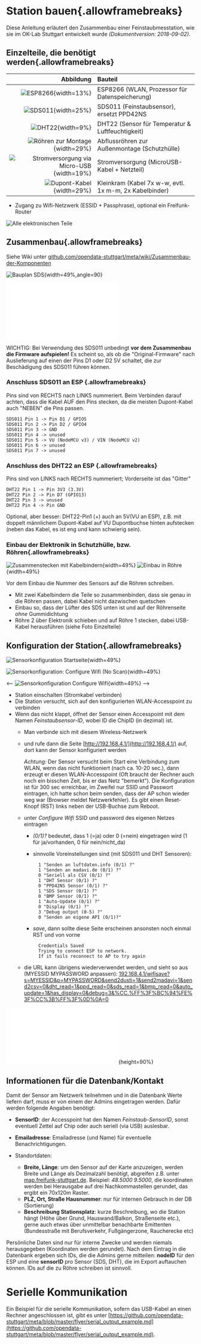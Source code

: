 # Station bauen{.allowframebreaks}

Diese Anleitung erläutert den Zusammenbau einer Feinstaubmesstation, wie sie im OK-Lab Stuttgart entwickelt wurde *(Dokumentversion: 2018-09-02)*.

## Einzelteile, die benötigt werden{.allowframebreaks}

|Abbildung|Bauteil|
|-----------------------------------------------:|:-----------------------------------------|
|![ESP8266](images/sensor/esp8266.jpg){width=13%} <!--  * PPD42NS (Feinstaubsensor) [](images/sensor/ppd.jpg)  -->|ESP8266 (WLAN, Prozessor für Datenspeicherung)|
|![SDS011](images/sensor/sds011.jpg){width=25%}|SDS011 (Feinstaubsensor), ersetzt PPD42NS|
|<!-- ![DHT22](images/sensor/dht22.jpg){width=19%} -->![DHT22](images/sensor/DHT22.jpg){width=9%}|DHT22 (Sensor für Temperatur & Luftfeuchtigkeit)|
|<!-- ![Röhren zur Montage](images/sensor/roehren.jpg){width=49%} -->![Röhren zur Montage](images/sensor/twotubes.jpg){width=29%}|Abflussröhren zur Außenmontage (Schutzhülle)|
|<!-- ![Stromversorgung via Micro-USB](images/sensor/usbcharger.jpg){width=49%} -->![Stromversorgung via Micro-USB](images/sensor/usb_plug_cable.jpg){width=19%}|Stromversorgung (MicroUSB-Kabel + Netzteil)|
|![Dupont-Kabel](images/sensor/cable_dupont.jpg){width=29%}|Kleinkram (Kabel 7x w-w, evtl. 1x m-m, 2x Kabelbinder)|

* Zugang zu Wifi-Netzwerk (ESSID + Passphrase), optional ein Freifunk-Router

![Alle elektronischen Teile](images/sensor/all_electronic_parts.jpg)


## Zusammenbau{.allowframebreaks}

Siehe Wiki unter [github.com/opendata-stuttgart/meta/wiki/Zusammenbau-der-Komponenten](https://github.com/opendata-stuttgart/meta/wiki/Zusammenbau-der-Komponenten)

![Bauplan SDS](../files/nodemcu-v3-schaltplan-sds011.jpg){width=49%,angle=90}

![Elektronik zusammengebaut für Station](images/sensor/assembled2_annot_150dpi.pdf)

<!-- Für die Montage der einzelnen Komponenten empfehlen sich Dupont-Kabel mit ca. 20 cm Länge (siehe Bestellliste). -->
WICHTIG: Bei Verwendung des SDS011 unbedingt **vor dem Zusammenbau die Firmware aufspielen!**
Es scheint so, als ob die "Original-Firmware" nach Auslieferung auf einen der Pins D1 oder D2 5V schaltet, die zur Beschädigung des SDS011 führen können.

<!-- --- -->

### Anschluss SDS011 an ESP {.allowframebreaks}

Pins sind von RECHTS nach LINKS nummeriert. Beim Verbinden darauf achten, dass die Kabel AUF den Pins stecken, da die meisten Dupont-Kabel auch "NEBEN" die Pins passen.

    SDS011 Pin 1 -> Pin D1 / GPIO5
    SDS011 Pin 2 -> Pin D2 / GPIO4
    SDS011 Pin 3 -> GND
    SDS011 Pin 4 -> unused
    SDS011 Pin 5 -> VU (NodeMCU v3) / VIN (NodeMCU v2)
    SDS011 Pin 6 -> unused
    SDS011 Pin 7 -> unused

<!-- --- -->

### Anschluss des DHT22 an ESP {.allowframebreaks}

Pins sind von LINKS nach RECHTS nummeriert; Vorderseite ist das "Gitter"

    DHT22 Pin 1 -> Pin 3V3 (3.3V)
    DHT22 Pin 2 -> Pin D7 (GPIO13)
    DHT22 Pin 3 -> unused
    DHT22 Pin 4 -> Pin GND

Optional, aber besser: DHT22-Pin1 (+) auch an 5V(VU an ESP), z.B. mit doppelt männlichem Dupont-Kabel auf VU Dupontbuchse hinten aufstecken (neben das Kabel, es ist eng und kann schwierig sein).

<!-- --- -->

### Einbau der Elektronik in Schutzhülle, bzw. Röhren{.allowframebreaks}

![Zusammenstecken mit Kabelbindern](images/sensor/assembled_fixed.jpg){width=49%}
![Einbau in Röhre](images/sensor/assembled_fixed_in1tube.jpg){width=49%}

Vor dem Einbau die Nummer des Sensors auf die Röhren schreiben.
* Mit zwei Kabelbindern die Teile so zusammenbinden, dass sie genau in die Röhren passen, dabei Kabel nicht dazwischen quetschen
* Einbau so, dass der Lüfter des SDS unten ist und auf der Röhrenseite *ohne* Gummidichtung
* Röhre 2 über Elektronik schieben und auf Röhre 1 stecken, dabei USB-Kabel herausführen (siehe Foto Einzelteile)

## Konfiguration der Station{.allowframebreaks}

![Sensorkonfiguration Startseite](images/wificonfig-01.png){width=49%}

![Sensorkonfiguration: Configure Wifi (No Scan)](images/wificonfig-02.png){width=49%}

<-- ![Sensorkonfiguration Configure Wifi](images/wificonfig-03.png){width=49%} -->


* Station einschalten (Stromkabel verbinden)
* Die Station versucht, sich auf den konfigurierten WLAN-Accesspoint zu verbinden
* Wenn das nicht klappt, öffnet der Sensor einen Accesspoint mit dem Namen *Feinstaubsensor-ID*, wobei ID die ChipID (in dezimal) ist.
    * Man verbinde sich mit diesem Wireless-Netzwerk
    * und rufe dann die Seite [http://192.168.4.1/](http://192.168.4.1/) auf, dort kann der Sensor konfiguriert werden
    
        *Achtung:* Der Sensor versucht beim Start eine Verbindung zum WLAN, wenn das nicht funktioniert (nach ca. 10-20 sec.), dann erzeugt er diesen WLAN-Accesspoint (Oft braucht der Rechner auch noch ein bisschen Zeit, bis er das Netz "bemerkt"). Die Konfiguration ist für 300 sec erreichbar, im Zweifel nur SSID und Passwort eintragen, ich hatte schon beim senden, dass der AP schon wieder weg war (Browser meldet Netzwerkfehler). Es gibt einen Reset-Knopf (RST) links neben der USB-Buchse zum Reboot.
    * unter *Configure Wifi* SSID und password des eigenen Netzes eintragen
        * *(0/1)?* bedeutet, dass 1 (=ja) oder 0 (=nein) eingetragen wird (1 für ja/vorhanden, 0 für nein/nicht_da)
        * sinnvolle Voreinstellungen sind (mit SDS011 und DHT Sensoren):

                1 "Senden an luftdaten.info (0/1) ?"
                1 "Senden an madavi.de (0/1) ?"
                0 "Seriell als CSV (0/1) ?"
                1 "DHT Sensor (0/1) ?"
                0 "PPD42NS Sensor (0/1) ?"
                1 "SDS Sensor (0/1) ?"
                0 "BMP Sensor (0/1) ?"
                1 "Auto-Update (0/1) ?"
                0 "Display (0/1) ?"
                3 "Debug output (0-5) ?"
                0 "Senden an eigene API (0/1)?"
    
        * *save*, dann sollte diese Seite erscheinen ansonsten noch einmal RST und von vorne
	
                Credentials Saved
                Trying to connect ESP to network.
                If it fails reconnect to AP to try again

	* die URL kann übrigens wiederverwendet werden, und sieht so aus (MYESSID MYPASSWORD anpassen):
	  [192.168.4.1/wifisave?s=MYESSID&p=MYPASSWORD&send2dusti=1&send2madavi=1&send2csv=0&dht_read=1&ppd_read=0&sds_read=1&bmp_read=0&auto_update=1&has_display=0&debug=3&%CC.%FF%3F%BC%94%FE%3F%CC%3B%FF%3F%0D%0A=0](http://192.168.4.1/wifisave?s=MYESSID&p=MYPASSWORD&send2dusti=1&send2madavi=1&send2csv=0&dht_read=1&ppd_read=0&sds_read=1&bmp_read=0&auto_update=1&has_display=0&debug=3&%CC.%FF%3F%BC%94%FE%3F%CC%3B%FF%3F%0D%0A=0)

![Ablaufplan Konfiguration mittels "Wificonfig"](../images/wificonfig/wificonfig_schema.pdf){height=90%}

## Informationen für die Datenbank/Kontakt

Damit der Sensor am Netzwerk teilnehmen und in die Datenbank Werte liefern darf, muss er von einem der Admins eingetragen werden.
Dafür werden folgende Angaben benötigt:

* **SensorID**: der Accesspoint hat den Namen *Feinstaub-SensorID*, sonst eventuell Zettel auf Chip oder auch seriell (via USB) auslesbar.
* **Emailadresse**: Emailadresse (und Name) für eventuelle Benachrichtigungen.
* Standortdaten: 

    * **Breite, Länge**: um den Sensor auf der Karte anzuzeigen, werden Breite und Länge als Dezimalzahl benötigt, abgreifen z.B. unter [map.freifunk-stuttgart.de](http://map.freifunk-stuttgart.de). Beispiel: *48.5000 9.5000*, die koordinaten werden bei Herausgabe auf drei Nachkommastellen gerundet, das ergibt ein 70x120m Raster.
    * **PLZ, Ort, Straße Hausnummer**: nur für internen Gebrauch in der DB (Sortierung)
    * **Beschreibung Stationsplatz**: kurze Beschreibung, wo die Station hängt (Höhe über Grund, Hauswand/Balkon, Straßenseite etc.), gerne auch etwas über unmittelbar benachbarte Emittenten (Bundesstraße mit Berufsverkehr, Fußgängerzone, Raucherecke etc)

Persönliche Daten sind nur für interne Zwecke und werden niemals herausgegeben (Koordinaten werden gerundet).
Nach dem Eintrag in die Datenbank ergeben sich IDs, die die Admins gerne mitteilen: **nodeID** für den ESP und eine **sensorID** pro Sensor (SDS, DHT), die im Export auftauchen können. IDs auf die zu Röhre schreiben ist sinnvoll.


# Serielle Kommunikation

Ein Beispiel für die serielle Kommunikation, sofern das USB-Kabel an einen Rechner angeschlossen ist, gibt es unter
[https://github.com/opendata-stuttgart/meta/blob/master/flyer/serial_output_example.md](https://github.com/opendata-stuttgart/meta/blob/master/flyer/serial_output_example.md).

